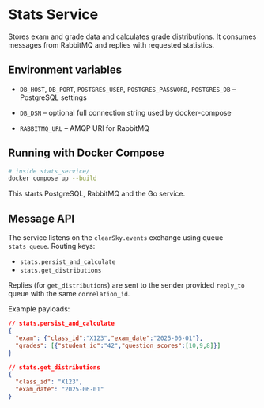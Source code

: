# Stats Service

Stores exam and grade data and calculates grade distributions.
It consumes messages from RabbitMQ and replies with requested statistics.

## Environment variables
- `DB_HOST`, `DB_PORT`, `POSTGRES_USER`, `POSTGRES_PASSWORD`, `POSTGRES_DB` – PostgreSQL settings


- `DB_DSN` – optional full connection string used by docker-compose


- `RABBITMQ_URL` – AMQP URI for RabbitMQ

## Running with Docker Compose

```bash
# inside stats_service/
docker compose up --build
```

This starts PostgreSQL, RabbitMQ and the Go service.

## Message API

The service listens on the `clearSky.events` exchange using queue `stats_queue`.
Routing keys:
- `stats.persist_and_calculate`
- `stats.get_distributions`

Replies (for `get_distributions`) are sent to the sender provided `reply_to` queue
with the same `correlation_id`.

Example payloads:

```json
// stats.persist_and_calculate
{
  "exam": {"class_id":"X123","exam_date":"2025-06-01"},
  "grades": [{"student_id":"42","question_scores":[10,9,8]}]
}

// stats.get_distributions
{
  "class_id": "X123",
  "exam_date": "2025-06-01"
}
```

